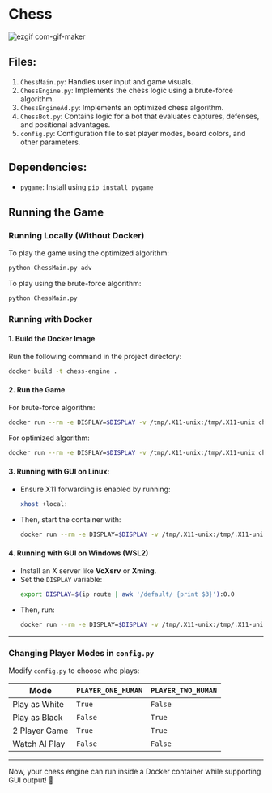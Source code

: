 # Chess

![ezgif com-gif-maker](https://user-images.githubusercontent.com/31930832/121518639-589d7880-ca0e-11eb-9dd8-2b06dc1378ee.gif)

## Files:
1. `ChessMain.py`: Handles user input and game visuals.
2. `ChessEngine.py`: Implements the chess logic using a brute-force algorithm.
3. `ChessEngineAd.py`: Implements an optimized chess algorithm.
4. `ChessBot.py`: Contains logic for a bot that evaluates captures, defenses, and positional advantages.
5. `config.py`: Configuration file to set player modes, board colors, and other parameters.

## Dependencies:
- `pygame`: Install using `pip install pygame`

## Running the Game

### Running Locally (Without Docker)
To play the game using the optimized algorithm:
```sh
python ChessMain.py adv
```
To play using the brute-force algorithm:
```sh
python ChessMain.py
```

### Running with Docker

#### 1. Build the Docker Image
Run the following command in the project directory:
```sh
docker build -t chess-engine .
```

#### 2. Run the Game
For brute-force algorithm:
```sh
docker run --rm -e DISPLAY=$DISPLAY -v /tmp/.X11-unix:/tmp/.X11-unix chess-engine
```

For optimized algorithm:
```sh
docker run --rm -e DISPLAY=$DISPLAY -v /tmp/.X11-unix:/tmp/.X11-unix chess-engine python ChessMain.py adv
```

#### 3. Running with GUI on Linux:
- Ensure X11 forwarding is enabled by running:
  ```sh
  xhost +local:
  ```
- Then, start the container with:
  ```sh
  docker run --rm -e DISPLAY=$DISPLAY -v /tmp/.X11-unix:/tmp/.X11-unix chess-engine
  ```

#### 4. Running with GUI on Windows (WSL2)
- Install an X server like **VcXsrv** or **Xming**.
- Set the `DISPLAY` variable:
  ```sh
  export DISPLAY=$(ip route | awk '/default/ {print $3}'):0.0
  ```
- Then, run:
  ```sh
  docker run --rm -e DISPLAY=$DISPLAY -v /tmp/.X11-unix:/tmp/.X11-unix chess-engine
  ```

---

### Changing Player Modes in `config.py`
Modify `config.py` to choose who plays:

| Mode | `PLAYER_ONE_HUMAN` | `PLAYER_TWO_HUMAN` |
|------|--------------------|--------------------|
| Play as White | `True` | `False` |
| Play as Black | `False` | `True` |
| 2 Player Game | `True` | `True` |
| Watch AI Play | `False` | `False` |

---

Now, your chess engine can run inside a Docker container while supporting GUI output! 🚀

